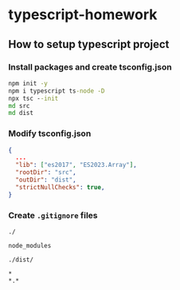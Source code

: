 # typescript-homework

## How to setup typescript project

### Install packages and create tsconfig.json
```cmd
npm init -y
npm i typescript ts-node -D
npx tsc --init
md src
md dist
```

### Modify tsconfig.json
```JSON
{
  ...
  "lib": ["es2017", "ES2023.Array"],
  "rootDir": "src",
  "outDir": "dist",
  "strictNullChecks": true,
}
```

### Create `.gitignore` files

`./`
```
node_modules
```
`./dist/`
```
*
*.*
```
